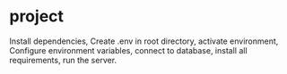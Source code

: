 # project
Install dependencies,
Create .env in root directory,
activate environment,
Configure environment variables,
connect to database,
install all requirements,
run the server.
